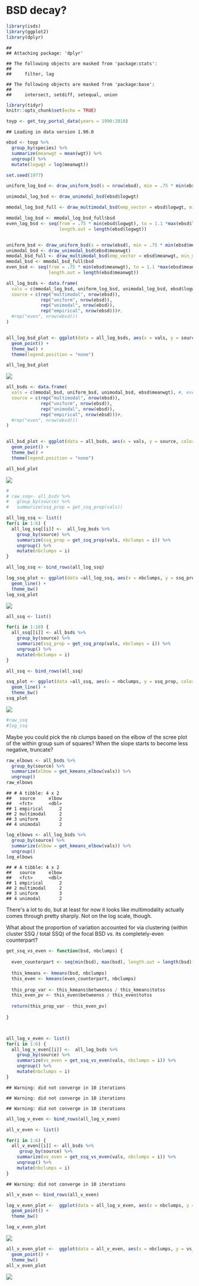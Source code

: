 BSD decay?
================

``` r
library(isds)
library(ggplot2)
library(dplyr)
```

    ## 
    ## Attaching package: 'dplyr'

    ## The following objects are masked from 'package:stats':
    ## 
    ##     filter, lag

    ## The following objects are masked from 'package:base':
    ## 
    ##     intersect, setdiff, setequal, union

``` r
library(tidyr)
knitr::opts_chunk$set(echo = TRUE)

toyp <- get_toy_portal_data(years = 1990:2010)
```

    ## Loading in data version 1.90.0

``` r
ebsd <- toyp %>%
  group_by(species) %>%
  summarize(meanwgt = mean(wgt)) %>%
  ungroup() %>%
  mutate(logwgt = log(meanwgt))

set.seed(1977)

uniform_log_bsd <- draw_uniform_bsd(s = nrow(ebsd), min = .75 * min(ebsd$logwgt), max = 1.1 *max(ebsd$logwgt))

unimodal_log_bsd <- draw_unimodal_bsd(ebsd$logwgt)

mmodal_log_bsd_full <- draw_multimodal_bsd(emp_vector = ebsd$logwgt, min_sd_coeff = .5, max_sd_coeff = .5)

mmodal_log_bsd <- mmodal_log_bsd_full$bsd
even_log_bsd <- seq(from = .75 * min(ebsd$logwgt), to = 1.1 *max(ebsd$logwgt),
                    length.out = length(ebsd$logwgt))


uniform_bsd <- draw_uniform_bsd(s = nrow(ebsd), min = .75 * min(ebsd$meanwgt), max = 1.1 * max(ebsd$meanwgt))
unimodal_bsd <- draw_unimodal_bsd(ebsd$meanwgt)
mmodal_bsd_full <- draw_multimodal_bsd(emp_vector = ebsd$meanwgt, min_mode_gap = 20, min_sd_coeff = .5, max_sd_coeff = .5)
mmodal_bsd <- mmodal_bsd_full$bsd
even_bsd <- seq(from = .75 * min(ebsd$meanwgt), to = 1.1 *max(ebsd$meanwgt),
                length.out = length(ebsd$meanwgt))
```

``` r
all_log_bsds <- data.frame(
  vals = c(mmodal_log_bsd, uniform_log_bsd, unimodal_log_bsd, ebsd$logwgt), #, even_log_bsd),
  source = c(rep("multimodal", nrow(ebsd)),
             rep("uniform", nrow(ebsd)), 
             rep("unimodal", nrow(ebsd)),
             rep("empirical", nrow(ebsd)))#,
  #rep("even", nrow(ebsd)))
)


all_log_bsd_plot <- ggplot(data = all_log_bsds, aes(x = vals, y = source, color = source)) +
  geom_point() +
  theme_bw() +
  theme(legend.position = "none")

all_log_bsd_plot
```

![](bsd_decay_files/figure-markdown_github/visualize-1.png)

``` r
all_bsds <- data.frame(
  vals = c(mmodal_bsd, uniform_bsd, unimodal_bsd, ebsd$meanwgt), #, even_bsd),
  source = c(rep("multimodal", nrow(ebsd)),
             rep("uniform", nrow(ebsd)), 
             rep("unimodal", nrow(ebsd)),
             rep("empirical", nrow(ebsd)))#,
  #rep("even", nrow(ebsd)))
)


all_bsd_plot <- ggplot(data = all_bsds, aes(x = vals, y = source, color = source)) +
  geom_point() +
  theme_bw() +
  theme(legend.position = "none")

all_bsd_plot
```

![](bsd_decay_files/figure-markdown_github/visualize-2.png)

``` r
# 
# raw_ssq<- all_bsds %>%
#   group_by(source) %>%
#   summarize(ssq_prop = get_ssq_prop(vals))

all_log_ssq <- list() 
for(i in 1:6) {
  all_log_ssq[[i]] <-  all_log_bsds %>%
    group_by(source) %>%
    summarize(ssq_prop = get_ssq_prop(vals, nbclumps = i)) %>%
    ungroup() %>%
    mutate(nbclumps = i)
}

all_log_ssq <- bind_rows(all_log_ssq)

log_ssq_plot <- ggplot(data =all_log_ssq, aes(x = nbclumps, y = ssq_prop, color = source)) + 
  geom_line() +
  theme_bw()
log_ssq_plot
```

![](bsd_decay_files/figure-markdown_github/playing%20with%20kmeans-1.png)

``` r
all_ssq <- list() 

for(i in 1:10) {
  all_ssq[[i]] <- all_bsds %>%
    group_by(source) %>%
    summarize(ssq_prop = get_ssq_prop(vals, nbclumps = i)) %>%
    ungroup() %>%
    mutate(nbclumps = i)
}

all_ssq <- bind_rows(all_ssq)

ssq_plot <- ggplot(data =all_ssq, aes(x = nbclumps, y = ssq_prop, color = source)) + 
  geom_line() +
  theme_bw()
ssq_plot
```

![](bsd_decay_files/figure-markdown_github/playing%20with%20kmeans-2.png)

``` r
#raw_ssq
#log_ssq
```

Maybe you could pick the nb clumps based on the elbow of the scree plot of the within group sum of squares? When the slope starts to become less negative, truncate?

``` r
raw_elbows <- all_bsds %>%
  group_by(source) %>%
  summarize(elbow = get_kmeans_elbow(vals)) %>%
  ungroup()
raw_elbows
```

    ## # A tibble: 4 x 2
    ##   source     elbow
    ##   <fct>      <dbl>
    ## 1 empirical      2
    ## 2 multimodal     2
    ## 3 uniform        2
    ## 4 unimodal       2

``` r
log_elbows <- all_log_bsds %>%
  group_by(source) %>%
  summarize(elbow = get_kmeans_elbow(vals)) %>%
  ungroup()
log_elbows
```

    ## # A tibble: 4 x 2
    ##   source     elbow
    ##   <fct>      <dbl>
    ## 1 empirical      2
    ## 2 multimodal     2
    ## 3 uniform        3
    ## 4 unimodal       2

There's a lot to do, but at least for now it looks like multimodality actually comes through pretty sharply. Not on the log scale, though.

What about the proportion of variation accounted for via clustering (within cluster SSQ / total SSQ) of the focal BSD vs. its completely-even counterpart?

``` r
get_ssq_vs_even <- function(bsd, nbclumps) {
  
  even_counterpart <- seq(min(bsd), max(bsd), length.out = length(bsd))
  
  this_kmeans <- kmeans(bsd, nbclumps)
  this_even <- kmeans(even_counterpart, nbclumps)
  
  this_prop_var <- this_kmeans$betweenss / this_kmeans$totss
  this_even_pv <- this_even$betweenss / this_even$totss
  
  return(this_prop_var - this_even_pv)
  
}



all_log_v_even <- list() 
for(i in 1:6) {
  all_log_v_even[[i]] <-  all_log_bsds %>%
    group_by(source) %>%
    summarize(vs_even = get_ssq_vs_even(vals, nbclumps = i)) %>%
    ungroup() %>%
    mutate(nbclumps = i)
}
```

    ## Warning: did not converge in 10 iterations

    ## Warning: did not converge in 10 iterations

    ## Warning: did not converge in 10 iterations

``` r
all_log_v_even <- bind_rows(all_log_v_even)

all_v_even <- list()

for(i in 1:6) {
  all_v_even[[i]] <- all_bsds %>%
     group_by(source) %>%
    summarize(vs_even = get_ssq_vs_even(vals, nbclumps = i)) %>%
    ungroup() %>%
    mutate(nbclumps = i)
}
```

    ## Warning: did not converge in 10 iterations

``` r
all_v_even <- bind_rows(all_v_even)

log_v_even_plot <-  ggplot(data = all_log_v_even, aes(x = nbclumps, y = vs_even, color = source)) +
  geom_point() +
  theme_bw() 

log_v_even_plot
```

![](bsd_decay_files/figure-markdown_github/versus%20even-1.png)

``` r
all_v_even_plot <-  ggplot(data = all_v_even, aes(x = nbclumps, y = vs_even, color = source)) +
  geom_point() +
  theme_bw() 
all_v_even_plot
```

![](bsd_decay_files/figure-markdown_github/versus%20even-2.png)
